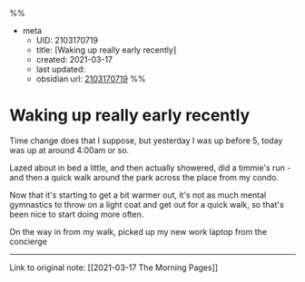 %%
- meta
	- UID: 2103170719
	- title: [Waking up really early recently]
	- created: 2021-03-17
	- last updated: 
	- obsidian url:  [2103170719](obsidian://open?vault=not-a-robot&file=inbox%2Frefactored%2F2021%2F03%2F2103170719%20-%20Waking%20up%20really%20early%20recently)
%%
# Waking up really early recently

Time change does that I suppose, but yesterday I was up before 5, today was up at around 4:00am or so.

Lazed about in bed a little, and then actually showered, did a timmie's run - and then a quick walk around the park across the place from my condo.

Now that it's starting to get a bit warmer out, it's not as much mental gymnastics to throw on a light coat and get out for a quick walk, so that's been nice to start doing more often.

On the way in from my walk, picked up my new work laptop from the concierge

---

Link to original note: [[2021-03-17 The Morning Pages]]